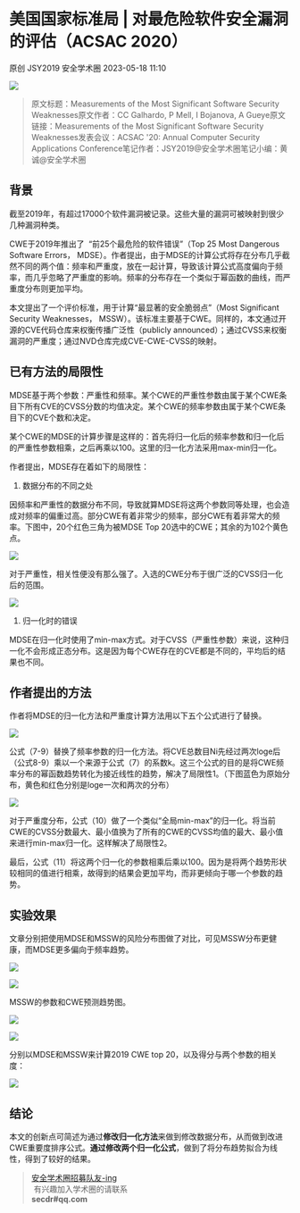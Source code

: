 #  美国国家标准局 | 对最危险软件安全漏洞的评估（ACSAC 2020）   
原创 JSY2019  安全学术圈   2023-05-18 11:10  
  
![](https://mmbiz.qpic.cn/mmbiz_jpg/6Dibw6L070WEAJAno6d7Aw3WN9SboX15DJiaYRJz4SPQXel6CQJ3AlPpFy6LicWepXgzBW5FClkCsZs6IibxdVa3Qw/640?wx_fmt=jpeg "")  
  
> 原文标题：Measurements of the Most Significant Software Security Weaknesses原文作者：CC Galhardo, P Mell, I Bojanova, A Gueye原文链接：Measurements of the Most Significant Software Security Weaknesses发表会议：ACSAC '20: Annual Computer Security Applications Conference笔记作者：JSY2019@安全学术圈笔记小编：黄诚@安全学术圈  
  
## 背景  
  
截至2019年，有超过17000个软件漏洞被记录。这些大量的漏洞可被映射到很少几种漏洞种类。  
  
CWE于2019年推出了  “前25个最危险的软件错误”（Top 25 Most Dangerous Software Errors， MDSE）。作者提出，由于MDSE的计算公式将存在分布几乎截然不同的两个值：频率和严重度，放在一起计算，导致该计算公式高度偏向于频率，而几乎忽略了严重度的影响。频率的分布存在一个类似于幂函数的曲线，而严重度分布则更加平均。  
  
本文提出了一个评价标准，用于计算“最显著的安全脆弱点”（Most Significant Security Weaknesses， MSSW）。该标准主要基于CWE。同样的，本文通过开源的CVE代码仓库来权衡传播广泛性（publicly announced）；通过CVSS来权衡漏洞的严重度；通过NVD仓库完成CVE-CWE-CVSS的映射。  
## 已有方法的局限性  
  
MDSE基于两个参数：严重性和频率。某个CWE的严重性参数由属于某个CWE条目下所有CVE的CVSS分数的均值决定。某个CWE的频率参数由属于某个CWE条目下的CVE个数和决定。  
  
某个CWE的MDSE的计算步骤是这样的：首先将归一化后的频率参数和归一化后的严重性参数相乘，之后再乘以100。这里的归一化方法采用max-min归一化。  
  
作者提出，MDSE存在着如下的局限性：  
1. 数据分布的不同之处  
  
因频率和严重性的数据分布不同，导致就算MDSE将这两个参数同等处理，也会造成对频率的偏重过高。部分CWE有着非常少的频率，部分CWE有着非常大的频率。下图中，20个红色三角为被MDSE Top 20选中的CWE；其余的为102个黄色点。  
  
![](https://mmbiz.qpic.cn/mmbiz_png/6Dibw6L070WEAJAno6d7Aw3WN9SboX15DnibzRiavxRmTNfB2fXKXKd4Xe2bRp64z11jL4YGGCbLeLtkRDrDP2hrA/640?wx_fmt=png "")  
  
对于严重性，相关性便没有那么强了。入选的CWE分布于很广泛的CVSS归一化后的范围。  
  
![](https://mmbiz.qpic.cn/mmbiz_png/6Dibw6L070WEAJAno6d7Aw3WN9SboX15DghAZ4ehELR74gwa1tt0qM6U0LNJcqXcdibFyPpx0vT9voia4yOkg7hxA/640?wx_fmt=png "")  
1. 归一化时的错误  
  
MDSE在归一化时使用了min-max方式。对于CVSS（严重性参数）来说，这种归一化不会形成正态分布。这是因为每个CWE存在的CVE都是不同的，平均后的结果也不同。  
## 作者提出的方法  
  
作者将MDSE的归一化方法和严重度计算方法用以下五个公式进行了替换。  
  
![](https://mmbiz.qpic.cn/mmbiz_png/6Dibw6L070WEAJAno6d7Aw3WN9SboX15DZpjiaHZpgopBlBCbpdQR504HhrNuMe8UmJ6bF4RgHgOpUg2FiaRA4ZQw/640?wx_fmt=png "")  
  
公式（7-9）替换了频率参数的归一化方法。将CVE总数目Ni先经过两次loge后（公式8-9）乘以一个来源于公式（7）的系数k。这三个公式的目的是将CWE频率分布的幂函数趋势转化为接近线性的趋势，解决了局限性1。（下图蓝色为原始分布，黄色和红色分别是loge一次和两次的分布）  
  
![](https://mmbiz.qpic.cn/mmbiz_png/6Dibw6L070WEAJAno6d7Aw3WN9SboX15DaYCSIPbIof5Nhw0BUmR1T5YP01EjSNuqKWD4ebecrhzzB5d3rxicwLw/640?wx_fmt=png "")  
  
对于严重度分布，公式（10）做了一个类似“全局min-max”的归一化。将当前CWE的CVSS分数最大、最小值换为了所有的CWE的CVSS均值的最大、最小值来进行min-max归一化。这样解决了局限性2。  
  
最后，公式（11）将这两个归一化的参数相乘后乘以100。因为是将两个趋势形状较相同的值进行相乘，故得到的结果会更加平均，而非更倾向于哪一个参数的趋势。  
## 实验效果  
  
文章分别把使用MDSE和MSSW的风险分布图做了对比，可见MSSW分布更健康，而MDSE更多偏向于频率趋势。  
  
![](https://mmbiz.qpic.cn/mmbiz_png/6Dibw6L070WEAJAno6d7Aw3WN9SboX15DvL5sOlOB40XvEiaXZbc9x3T8gxHhDDNc3Xuib5Kicgegr8Nz4xOHuDXtA/640?wx_fmt=png "")  
  
![](https://mmbiz.qpic.cn/mmbiz_png/6Dibw6L070WEAJAno6d7Aw3WN9SboX15DQqCicsbUR3IVbz2qBqvLVXdugiaVI8wAECaKcQNoic6X6lEg7iaaWmqk6A/640?wx_fmt=png "")  
  
MSSW的参数和CWE预测趋势图。  
  
![](https://mmbiz.qpic.cn/mmbiz_png/6Dibw6L070WEAJAno6d7Aw3WN9SboX15DQ1qEO89YZR8axFXNEGHnrePdneUQehBqJ4nSd4QbfNJ4NovqJYLdew/640?wx_fmt=png "")  
  
![](https://mmbiz.qpic.cn/mmbiz_png/6Dibw6L070WEAJAno6d7Aw3WN9SboX15D6ibKBuNaIISyT0tticksIgZRgF9BLZ0JjhxWbC2qGPjic0Y9bz1P32zYw/640?wx_fmt=png "")  
  
分别以MDSE和MSSW来计算2019 CWE top 20，以及得分与两个参数的相关度：  
  
![](https://mmbiz.qpic.cn/mmbiz_png/6Dibw6L070WEAJAno6d7Aw3WN9SboX15DGf6CZUeOI7LGyicXhGHtRAaKP8jSks7QttzIwkr52S6Fm2FThT3k1rQ/640?wx_fmt=png "")  
## 结论  
  
本文的创新点可简述为通过**修改归一化方法**来做到修改数据分布，从而做到改进CWE重要度排序公式。**通过修改两个归一化公式**，做到了将分布趋势拟合为线性，得到了较好的结果。  
  
> [安全学术圈招募队友-ing](http://mp.weixin.qq.com/s?__biz=MzU5MTM5MTQ2MA==&mid=2247484475&idx=1&sn=2c91c6a161d1c5bc3b424de3bccaaee0&chksm=fe2efbb0c95972a67513c3340c98e20c752ca06d8575838c1af65fc2d6ddebd7f486aa75f6c3&scene=21#wechat_redirect)  
 有兴趣加入学术圈的请联系   
**secdr#qq.com**  
  
  
  
